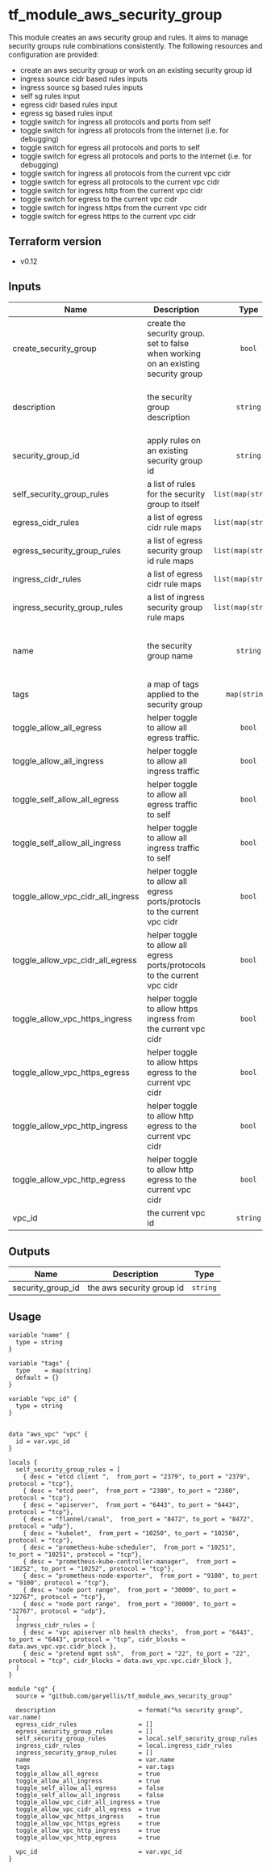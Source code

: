 # tf_module_aws_security_group
This module creates an aws security group and rules. It aims to manage security groups rule combinations consistently.
The following resources and configuration are provided:

* create an aws security group or work on an existing security group id
* ingress source cidr based rules inputs
* ingress source sg based rules inputs 
* self sg rules input
* egress cidr based rules input
* egress sg based rules input
* toggle switch for ingress all protocols and ports from self
* toggle switch for ingress all protocols from the internet (i.e. for debugging)
* toggle switch for egress all protocols and ports to self
* toggle switch for egress all protocols and ports to the internet (i.e. for debugging)
* toggle switch for ingress all protocols from the current vpc cidr
* toggle switch for egress all protocols to the current vpc cidr
* toggle switch for ingress http from the current vpc cidr
* toggle switch for egress to the current vpc cidr
* toggle switch for ingress https from the current vpc cidr
* toggle switch for egress https to the current vpc cidr

## Terraform version

* v0.12

## Inputs

| Name | Description | Type | Default | Required |
|------|-------------|:----:|:-----:|:-----:|
| create\_security\_group | create the security group. set to false when working on an existing security group | `bool` | `true` | no |
| description | the security group description | `string` | "" | yes when creating security group |
| security\_group\_id | apply rules on an existing security group id | `string` | "" | no |
| self\_security\_group\_rules | a list of rules for the security group to itself | `list(map(string))` | `[]` | no |
| egress\_cidr\_rules | a list of egress cidr rule maps | `list(map(string))` | `[]` | no |
| egress\_security\_group\_rules | a list of egress security group id rule maps | `list(map(string))` | `[]` | no |
| ingress\_cidr\_rules | a list of egress cidr rule maps | `list(map(string))` | `[]` | no |
| ingress\_security\_group\_rules | a list of ingress security group rule maps | `list(map(string))` | `[]` | no |
| name | the security group name | `string` | n/a | yes when creating security group |
| tags | a map of tags applied to the security group | `map(string)` | `{}` | no |
| toggle\_allow\_all\_egress | helper toggle to allow all egress traffic. | `bool` | `false` | no |
| toggle\_allow\_all\_ingress | helper toggle to allow all ingress traffic | `bool` | `false` | no |
| toggle\_self\_allow\_all\_egress | helper toggle to allow all egress traffic to self | `bool` | `false` | no |
| toggle\_self\_allow\_all\_ingress | helper toggle to allow all ingress traffic to self | `bool` | `false` | no |
| toggle\_allow\_vpc\_cidr\_all\_ingress | helper toggle to allow all egress ports/protocls to the current vpc cidr | `bool` | `false` | no |
| toggle\_allow\_vpc\_cidr\_all_egress | helper toggle to allow all egress ports/protocols to the current vpc cidr | `bool` | `false` | no |
| toggle\_allow\_vpc\_https\_ingress | helper toggle to allow https ingress from the current vpc cidr | `bool` | `false` | no |
| toggle\_allow\_vpc\_https\_egress | helper toggle to allow https egress to the current vpc cidr | `bool` | `false` | no |
| toggle\_allow\_vpc\_http\_ingress | helper toggle to allow http egress to the current vpc cidr | `bool` | `false` | no |
| toggle\_allow\_vpc\_http\_egress | helper toggle to allow http egress to the current vpc cidr | `bool` | `false` | no |
| vpc\_id | the current vpc id | `string` | n/a | yes |

## Outputs

| Name | Description | Type |
|------|-------------|:------:|
| security\_group\_id | the aws security group id | `string`


## Usage
```
variable "name" {
  type = string
}

variable "tags" {
  type    = map(string)
  default = {}
}

variable "vpc_id" {
  type = string
}


data "aws_vpc" "vpc" {
  id = var.vpc_id
}

locals {
  self_security_group_rules = [
    { desc = "etcd client ",  from_port = "2379", to_port = "2379", protocol = "tcp"},
    { desc = "etcd peer",  from_port = "2380", to_port = "2380", protocol = "tcp"},
    { desc = "apiserver",  from_port = "6443", to_port = "6443", protocol = "tcp"},
    { desc = "flannel/canal",  from_port = "8472", to_port = "8472", protocol = "udp"},
    { desc = "kubelet",  from_port = "10250", to_port = "10250", protocol = "tcp"},
    { desc = "prometheus-kube-scheduler",  from_port = "10251", to_port = "10251", protocol = "tcp"},
    { desc = "prometheus-kube-controller-manager",  from_port = "10252", to_port = "10252", protocol = "tcp"},
    { desc = "prometheus-node-exporter",  from_port = "9100", to_port = "9100", protocol = "tcp"},
    { desc = "node port range",  from_port = "30000", to_port = "32767", protocol = "tcp"},
    { desc = "node port range",  from_port = "30000", to_port = "32767", protocol = "udp"},
  ]
  ingress_cidr_rules = [
    { desc = "vpc apiserver nlb health checks",  from_port = "6443", to_port = "6443", protocol = "tcp", cidr_blocks = data.aws_vpc.vpc.cidr_block },
    { desc = "pretend mgmt ssh",  from_port = "22", to_port = "22", protocol = "tcp", cidr_blocks = data.aws_vpc.vpc.cidr_block },
  ]
}

module "sg" {
  source = "github.com/garyellis/tf_module_aws_security_group"

  description                       = format("%s security group", var.name)
  egress_cidr_rules                 = []
  egress_security_group_rules       = []
  self_security_group_rules         = local.self_security_group_rules
  ingress_cidr_rules                = local.ingress_cidr_rules
  ingress_security_group_rules      = []
  name                              = var.name
  tags                              = var.tags
  toggle_allow_all_egress           = true
  toggle_allow_all_ingress          = true
  toggle_self_allow_all_egress      = false
  toggle_self_allow_all_ingress     = false
  toggle_allow_vpc_cidr_all_ingress = true
  toggle_allow_vpc_cidr_all_egress  = true
  toggle_allow_vpc_https_ingress    = true
  toggle_allow_vpc_https_egress     = true
  toggle_allow_vpc_http_ingress     = true
  toggle_allow_vpc_http_egress      = true

  vpc_id                            = var.vpc_id
}
```
